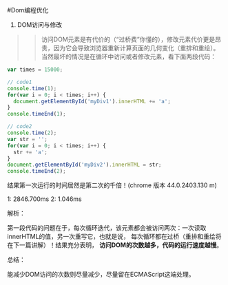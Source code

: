 #Dom编程优化

1. DOM访问与修改

>>访问DOM元素是有代价的（“过桥费”你懂的），修改元素代价更是昂贵，因为它会导致浏览器重新计算页面的几何变化（重排和重绘）。
当然最坏的情况是在循环中访问或者修改元素，看下面两段代码：

```javascript
var times = 15000;

// code1
console.time(1);
for(var i = 0; i < times; i++) {
  document.getElementById('myDiv1').innerHTML += 'a';
}
console.timeEnd(1);

// code2
console.time(2);
var str = '';
for(var i = 0; i < times; i++) {
  str += 'a';
}
document.getElementById('myDiv2').innerHTML = str;
console.timeEnd(2);   
```
结果第一次运行的时间居然是第二次的千倍！(chrome 版本 44.0.2403.130 m)

1: 2846.700ms 2: 1.046ms

解析：

第一段代码的问题在于，每次循环迭代，该元素都会被访问两次：一次读取innerHTML的值，另一次重写它，也就是说，
每次循环都在过桥（重排和重绘将在下一篇讲解）！结果充分表明， ****访问DOM的次数越多，代码的运行速度越慢****。

总结：

能减少DOM访问的次数则尽量减少，尽量留在ECMAScript这端处理。
